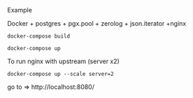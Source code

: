 Example

Docker + postgres + pgx.pool + zerolog + json.iterator +nginx

```docker-compose build```

```docker-compose up```

To run nginx with upstream (server x2)

```docker-compose up --scale server=2```

go to => http://localhost:8080/